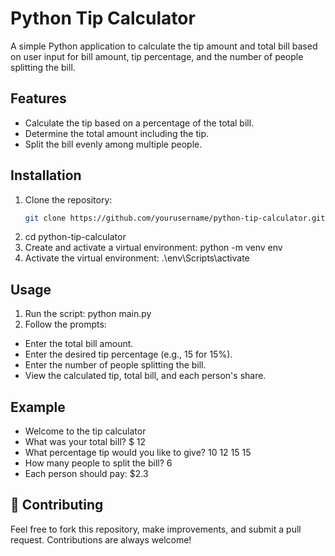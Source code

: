 # Python Tip Calculator

A simple Python application to calculate the tip amount and total bill based on user input for bill amount, tip percentage, and the number of people splitting the bill.

## Features
- Calculate the tip based on a percentage of the total bill.
- Determine the total amount including the tip.
- Split the bill evenly among multiple people.

## Installation
1. Clone the repository:
   ```bash
   git clone https://github.com/yourusername/python-tip-calculator.git
2. cd python-tip-calculator
3. Create and activate a virtual environment: python -m venv env
4. Activate the virtual environment: .\env\Scripts\activate

## Usage
1. Run the script: python main.py
2. Follow the prompts:
- Enter the total bill amount.
- Enter the desired tip percentage (e.g., 15 for 15%).
- Enter the number of people splitting the bill.
- View the calculated tip, total bill, and each person's share.

## Example
- Welcome to the tip calculator
- What was your total bill? $ 12
- What percentage tip would you like to give? 10 12 15 15
- How many people to split the bill? 6
- Each person should pay: $2.3

## 🤝 Contributing
Feel free to fork this repository, make improvements, and submit a pull request. Contributions are always welcome!

